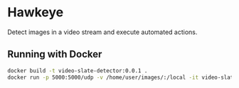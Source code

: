 # Hawkeye
Detect images in a video stream and execute automated actions.

## Running with Docker

```bash
docker build -t video-slate-detector:0.0.1 .
docker run -p 5000:5000/udp -v /home/user/images/:/local -it video-slate-detector:0.0.1 /local/slate_120px.jpg http://localhost:8000
```
